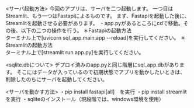 <サーバ起動方法>
今回のアプリは、サーバを二つ起動します。
一つ目はStreamlit、もう一つはFastapiによるものです。
まず、Fastapiを起動した後に、Streamlitを起動させる必要があります。
・app.pyがあるところにcdで移動。その後、以下の二つの操作を行う。
＊Fastapiの起動方法\
ターミナル上で[uvicorn sql_app.main:app --reload]を実行してください。
＊Streamlitの起動方法\
ターミナル上で[streamlit run app.py]を実行してください。

<sqlite.dbについて>
デプロイ済みのapp.pyと同じ階層にsql_app.dbがあります。
そこにはデータが入っているので初期状態でアプリを動かしたいときは、削除したのちにサーバを起動してください。

<サーバを動かす方法>
・pip install fastapi[all]　を実行
・pip install streamlit　を実行
・sqliteのインストール（現段階では、windows環境を使用）



